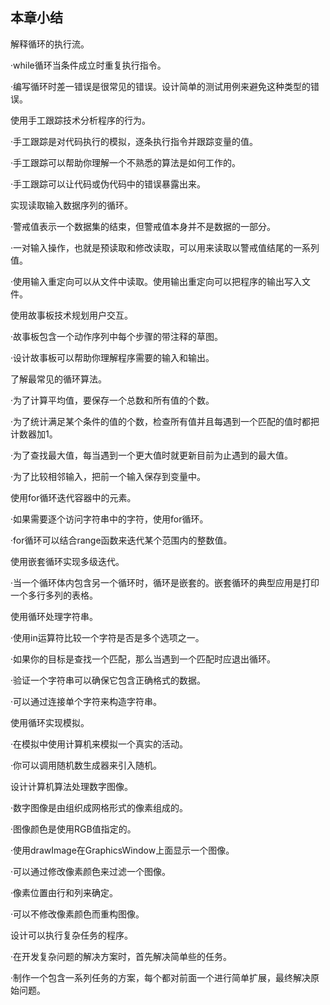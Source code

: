    

## 本章小结

解释循环的执行流。

·while循环当条件成立时重复执行指令。

·编写循环时差一错误是很常见的错误。设计简单的测试用例来避免这种类型的错误。

使用手工跟踪技术分析程序的行为。

·手工跟踪是对代码执行的模拟，逐条执行指令并跟踪变量的值。

·手工跟踪可以帮助你理解一个不熟悉的算法是如何工作的。

·手工跟踪可以让代码或伪代码中的错误暴露出来。

实现读取输入数据序列的循环。

·警戒值表示一个数据集的结束，但警戒值本身并不是数据的一部分。

·一对输入操作，也就是预读取和修改读取，可以用来读取以警戒值结尾的一系列值。

·使用输入重定向可以从文件中读取。使用输出重定向可以把程序的输出写入文件。

使用故事板技术规划用户交互。

·故事板包含一个动作序列中每个步骤的带注释的草图。

·设计故事板可以帮助你理解程序需要的输入和输出。

了解最常见的循环算法。

·为了计算平均值，要保存一个总数和所有值的个数。

·为了统计满足某个条件的值的个数，检查所有值并且每遇到一个匹配的值时都把计数器加1。

·为了查找最大值，每当遇到一个更大值时就更新目前为止遇到的最大值。

·为了比较相邻输入，把前一个输入保存到变量中。

使用for循环迭代容器中的元素。

·如果需要逐个访问字符串中的字符，使用for循环。

·for循环可以结合range函数来迭代某个范围内的整数值。

使用嵌套循环实现多级迭代。

·当一个循环体内包含另一个循环时，循环是嵌套的。嵌套循环的典型应用是打印一个多行多列的表格。

使用循环处理字符串。

·使用in运算符比较一个字符是否是多个选项之一。

·如果你的目标是查找一个匹配，那么当遇到一个匹配时应退出循环。

·验证一个字符串可以确保它包含正确格式的数据。

·可以通过连接单个字符来构造字符串。

使用循环实现模拟。

·在模拟中使用计算机来模拟一个真实的活动。

·你可以调用随机数生成器来引入随机。

设计计算机算法处理数字图像。

·数字图像是由组织成网格形式的像素组成的。

·图像颜色是使用RGB值指定的。

·使用drawImage在GraphicsWindow上面显示一个图像。

·可以通过修改像素颜色来过滤一个图像。

·像素位置由行和列来确定。

·可以不修改像素颜色而重构图像。

设计可以执行复杂任务的程序。

·在开发复杂问题的解决方案时，首先解决简单些的任务。

·制作一个包含一系列任务的方案，每个都对前面一个进行简单扩展，最终解决原始问题。